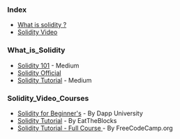### Index 
* [What is solidity ?](#What_is_Solidity) 
* [Solidity Video](#Solidity_Video_Courses)



### What_is_Solidity
* [Solidity 101](https://medium.com/coinmonks/solidity-101-eec816744e95) - Medium
* [Solidity Official](https://soliditylang.org) 
* [Solidity Tutorial](https://medium.com/edureka/solidity-tutorial-ca49906bdd47) - Medium




### Solidity_Video_Courses
* [Solidity for Beginner's](https://youtu.be/EhPeHeoKF88) - By Dapp University
* [Solidity Tutorial](https://www.youtube.com/watch?v=p3C7jljTXaA&list=PLbbtODcOYIoE0D6fschNU4rqtGFRpk3ea) - By EatTheBlocks
* [Solidity Tutorial - Full Course ](https://youtu.be/ipwxYa-F1uY) - By FreeCodeCamp.org
